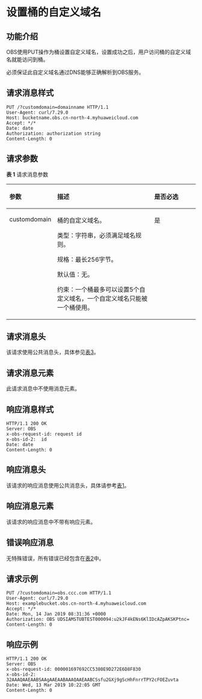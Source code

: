 # 设置桶的自定义域名<a name="obs_04_0059"></a>

## 功能介绍<a name="section1097191013372"></a>

OBS使用PUT操作为桶设置自定义域名，设置成功之后，用户访问桶的自定义域名就能访问到桶。

必须保证此自定义域名通过DNS能够正确解析到OBS服务。

## 请求消息样式<a name="section567762953711"></a>

```
PUT /?customdomain=domainname HTTP/1.1
User-Agent: curl/7.29.0
Host: bucketname.obs.cn-north-4.myhuaweicloud.com 
Accept: */*
Date: date
Authorization: authorization string
Content-Length: 0
```

## 请求参数<a name="section4177155819377"></a>

**表 1**  请求消息参数

<a name="table34931235193212"></a>
<table><thead align="left"><tr id="row195001352328"><th class="cellrowborder" valign="top" width="22.430000000000003%" id="mcps1.2.4.1.1"><p id="p750214358321"><a name="p750214358321"></a><a name="p750214358321"></a>参数</p>
</th>
<th class="cellrowborder" valign="top" width="53.260000000000005%" id="mcps1.2.4.1.2"><p id="p95049355327"><a name="p95049355327"></a><a name="p95049355327"></a>描述</p>
</th>
<th class="cellrowborder" valign="top" width="24.310000000000002%" id="mcps1.2.4.1.3"><p id="p185061235143215"><a name="p185061235143215"></a><a name="p185061235143215"></a>是否必选</p>
</th>
</tr>
</thead>
<tbody><tr id="row175081135133212"><td class="cellrowborder" valign="top" width="22.430000000000003%" headers="mcps1.2.4.1.1 "><p id="p19510123510324"><a name="p19510123510324"></a><a name="p19510123510324"></a>customdomain</p>
</td>
<td class="cellrowborder" valign="top" width="53.260000000000005%" headers="mcps1.2.4.1.2 "><p id="p16551024153319"><a name="p16551024153319"></a><a name="p16551024153319"></a>桶的自定义域名。</p>
<p id="p3653204810576"><a name="p3653204810576"></a><a name="p3653204810576"></a>类型：字符串，必须满足域名规则。</p>
<p id="p154809270334"><a name="p154809270334"></a><a name="p154809270334"></a>规格：最长256字节。</p>
<p id="p163341526203219"><a name="p163341526203219"></a><a name="p163341526203219"></a>默认值：无。</p>
<p id="p1557415131589"><a name="p1557415131589"></a><a name="p1557415131589"></a>约束：一个桶最多可以设置5个自定义域名，一个自定义域名只能被一个桶使用。</p>
</td>
<td class="cellrowborder" valign="top" width="24.310000000000002%" headers="mcps1.2.4.1.3 "><p id="p853293516321"><a name="p853293516321"></a><a name="p853293516321"></a>是</p>
</td>
</tr>
</tbody>
</table>

## 请求消息头<a name="section39931740163810"></a>

该请求使用公共消息头，具体参见[表3](构造请求.md#table25197309)。

## 请求消息元素<a name="section516565919384"></a>

此请求消息中不使用消息元素。

## 响应消息样式<a name="section7368119183918"></a>

```
HTTP/1.1 200 OK
Server: OBS
x-obs-request-id: request id
x-obs-id-2:  id
Date: date
Content-Length: 0
```

## 响应消息头<a name="section25421546193914"></a>

该请求的响应消息使用公共消息头，具体请参考[表1](返回结果.md#d0e686)。

## 响应消息元素<a name="section37921407409"></a>

该请求的响应消息中不带有响应元素。

## 错误响应消息<a name="section7651222194014"></a>

无特殊错误，所有错误已经包含在[表2](错误码.md#d0e843)中。

## 请求示例<a name="section10465193414013"></a>

```
PUT /?customdomain=obs.ccc.com HTTP/1.1
User-Agent: curl/7.29.0
Host: examplebucket.obs.cn-north-4.myhuaweicloud.com 
Accept: */*
Date: Mon, 14 Jan 2019 08:31:36 +0000
Authorization: OBS UDSIAMSTUBTEST000094:u2kJF4kENs6KlIDcAZpAKSKPtnc=
Content-Length: 0
```

## 响应示例<a name="section0901443174010"></a>

```
HTTP/1.1 200 OK
Server: OBS
x-obs-request-id: 000001697692CC5380E9D272E6D8F830
x-obs-id-2: 32AAAQAAEAABSAAgAAEAABAAAQAAEAABCSsfu2GXj9gScHhFnrrTPY2cFOEZuvta
Date: Wed, 13 Mar 2019 10:22:05 GMT
Content-Length: 0
```

